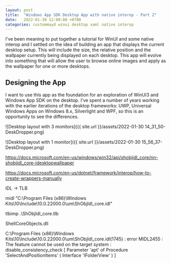 ```yaml
---
layout: post
title:  "Windows App SDK Desktop App with native interop - Part 2"
date:   2022-01-30 12:00:00 +0700
categories: custommayd winui desktop xaml native interop
---
```


I've been meaning to put together a tutorial for WinUI and some native interop and I settled on the idea of building an app that displays the current desktop setup. This will include the size, the relative position and the wallpaper currently being displayed on each desktop. This app will evolve into something that will allow the user to browse online images and apply as the wallpaper for one or more desktops.

## Designing the App

I want to use this app as the foundation for an exploration of WinUI3 and Windows App SDK on the desktop. I've spent a number of years working with the earlier iterations of the desktop frameworks: UWP, Universal Windows Apps on Windows 8.x, Silverlight and WPF, so this is an opportunity to see the differences.

![Desktop layout with 3 monitors]({{ site.url }}/assets/2022-01-30 14_31_50-DeskDropper.png)


![Desktop layout with 1 monitor]({{ site.url }}/assets/2022-01-30 15_56_37-DeskDropper.png)


https://docs.microsoft.com/en-us/windows/win32/api/shobjidl_core/nn-shobjidl_core-idesktopwallpaper

https://docs.microsoft.com/en-us/dotnet/framework/interop/how-to-create-wrappers-manually

IDL -> TLB

midl "C:\Program Files (x86)\Windows Kits\10\Include\10.0.22000.0\um\ShObjIdl_core.idl"

tlbimp .\ShObjIdl_core.tlb

ShellCoreObjects.dll

C:\Program Files (x86)\Windows Kits\10\Include\10.0.22000.0\um\ShObjIdl_core.idl(1745) : error MIDL2455 : The feature cannot be used on the target system : disable_consistency_check [ Parameter 'apt' of Procedure 'SelectAndPositionItems' ( Interface 'IFolderView' ) ]